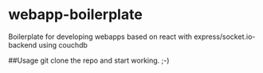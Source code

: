# webapp-boilerplate
Boilerplate for developing webapps based on react with express/socket.io-backend using couchdb

##Usage
git clone the repo and start working. ;-)
